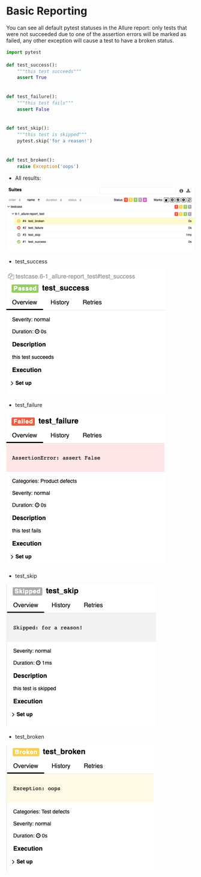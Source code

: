 # Basic Reporting

You can see all default pytest statuses in the Allure report: only tests that were not succeeded due to one of the assertion errors will be marked as failed, any other exception will cause a test to have a broken status.

```python
import pytest

def test_success():
    """this test succeeds"""
    assert True


def test_failure():
    """this test fails"""
    assert False


def test_skip():
    """this test is skipped"""
    pytest.skip('for a reason!')


def test_broken():
    raise Exception('oops')
```

- All results:

![](/python/allure/basic-reporting.png)

- test_success

![](/python/allure/basic-report-success.png)

- test_failure

![](/python/allure/basic-report-fail.png)

- test_skip

![](/python/allure/basic-report-skip.png)

- test_broken

![](/python/allure/basic-report-broken.png)